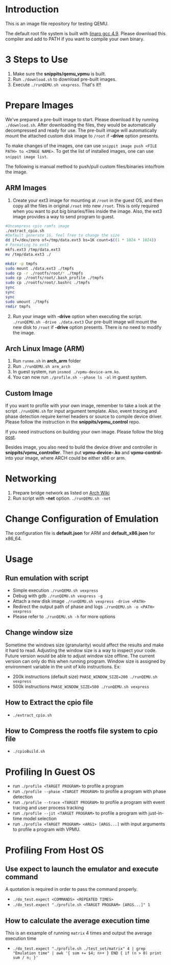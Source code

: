 # Introduction
This is an image file repository for testing QEMU.

The default root file system is built with [linaro gcc 4.9](https://releases.linaro.org/components/toolchain/gcc-linaro/4.9-2017.01/gcc-linaro-4.9-2017.01.tar.xz).
Please download this compiler and add to PATH if you want to compile your own binary.

# 3 Steps to Use
1. Make sure the __snippits/qemu_vpmu__ is built.
2. Run `./download.sh` to download pre-built images.
3. Execute `./runQEMU.sh vexpress`. That's it!!

# Prepare Images
We've prepared a pre-built image to start. Please download it by running `./download.sh`.
After downloading the files, they would be automatically decompressed and ready for use.
The pre-built image will automatically mount the attached custom disk image to `/root` if __-drive__ option presents.

To make changes of the images, one can use `snippit image push <FILE PATH> to <IMAGE NAME>`.
To get the list of installed images, one can use `snippit image list`.

The following is manual method to push/pull custom files/binaries into/from the image.
## ARM Images
1. Create your ext3 image for mounting at `/root` in the guest OS, and then copy all the files in original `/root` into new `/root`.
This is only required when you want to put big binaries/files inside the image.
Also, the ext3 image provides a way to send program to guest.
``` bash
#Uncompress cpio ramfs image
./extract_cpio.sh
#Default generate 1G, feel free to change the size
dd if=/dev/zero of=/tmp/data.ext3 bs=1K count=$((1 * 1024 * 1024))
# Formating to ext3
mkfs.ext3 /tmp/data.ext3
mv /tmp/data.ext3 ./

mkdir -p tmpfs
sudo mount ./data.ext3 ./tmpfs
sudo cp -r ./rootfs/root/* ./tmpfs
sudo cp ./rootfs/root/.bash_profile ./tmpfs
sudo cp ./rootfs/root/.bashrc ./tmpfs
sync
sync
sync
sudo umount ./tmpfs
rmdir tmpfs
```
2. Run your image with __-drive__ option when executing the script. `./runQEMU.sh -drive ./data.ext3` Our pre-built image will mount the new disk to `/root` if __-drive__ option presents. There is no need to modify the image.

## Arch Linux Image (ARM)
1. Run `runme.sh` in __arch_arm__ folder
2. Run `./runQEMU.sh arm_arch`
3. In guest system, run `insmod ./vpmu-device-arm.ko`.
4. You can now run `./profile.sh --phase ls -al` in guest system.

## Custom Image
If you want to profile with your own image, remember to take a look at the script `./runQEMU.sh` for input argument template.
Also, event tracing and phase detection require kernel headers or source to compile device driver.
Please follow the instruction in the __snippits/vpmu_control__ repo.

If you need instructions on building your own image. Please follow the blog [post](https://medicineyeh.wordpress.com/2016/03/29/buildup-your-arm-image-for-qemu/).

Besides image, you also need to build the device driver and controller in __snippits/vpmu_controller__.
Then put __vpmu-device-<ARCH>.ko__ and __vpmu-control-<ARCH>__ into your image, where ARCH could be either x86 or arm.

# Networking
1. Prepare bridge network as listed on [Arch Wiki](https://wiki.archlinux.org/index.php/QEMU#Creating_bridge_manually)
2. Run script with __-net__ option. `./runQEMU.sh -net`

# Change Configuration of Emulation
The configuration file is __default.json__ for ARM and __default_x86.json__ for x86_64.

# Usage
## Run emulation with script
* Simple execution `./runQEMU.sh vexpress`
* Debug with gdb `./runQEMU.sh vexpress -g`
* Attach a new disk image `./runQEMU.sh vexpress -drive <PATH>`
* Redirect the output path of phase and logs `./runQEMU.sh -o <PATH> vexpress`
* Please refer to `./runQEMU.sh -h` for more options

## Change window size
Sometime the windows size (granularity) would affect the results and make it hard to read.
Adjusting the window size is a way to inspect your code. Future version would be able to
adjust window size offline. The current version can only do this when running program.
Window size is assigned by environment variable in the unit of kilo instructions.
Ex:
* 200k instructions (default size) `PHASE_WINDOW_SIZE=200 ./runQEMU.sh vexpress`
* 500k instructions `PHASE_WINDOW_SIZE=500 ./runQEMU.sh vexpress`


## How to Extract the cpio file
* `./extract_cpio.sh`

## How to Compress the rootfs file system to cpio file
* `./cpioBuild.sh`

# Profiling In Guest OS
* run `./profile <TARGET PROGRAM>` to profile a program
* run `./profile --phase <TARGET PROGRAM>` to profile a program with phase detection
* run `./profile --trace <TARGET PROGRAM>` to profile a program with event tracing and user process tracking
* run `./profile --jit <TARGET PROGRAM>` to profile a program with just-in-time model selection
* run `./profile <TARGET PROGRAM> <ARG1> [ARGS...]` with input arguments to profile a program with VPMU.

# Profiling From Host OS
## Use __expect__ to launch the emulator and execute command
A quotation is required in order to pass the command properly.

* `./do_test.expect <COMMANDS> <REPEATED TIMES>`
* `./do_test.expect "./profile.sh <TARGET PROGRAM> [ARGS...]" 1`

## How to calculate the average execution time

This is an exsample of running `matrix` 4 times and output the average execution time
* `./do_test.expect "./profile.sh ./test_set/matrix" 4 | grep "Emulation time" | awk '{ sum += $4; n++ } END { if (n > 0) print sum / n; }'`

